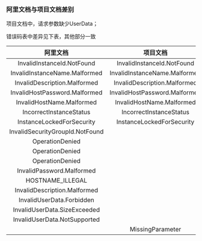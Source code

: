 ### 阿里文档与项目文档差别

项目文档中，请求参数缺少UserData；

错误码表中差异见下表，其他部分一致

|阿里文档|项目文档|
|:-:|:-:|
|InvalidInstanceId.NotFound|InvalidInstanceId.NotFound|
|InvalidInstanceName.Malformed|InvalidInstanceName.Malformed|
|InvalidDescription.Malformed|InvalidDescription.Malformed|
|InvalidHostPassword.Malformed|InvalidHostPassword.Malformed|
|InvalidHostName.Malformed|InvalidHostName.Malformed|
|IncorrectInstanceStatus|IncorrectInstanceStatus|
|InstanceLockedForSecurity|InstanceLockedForSecurity|
|InvalidSecurityGroupId.NotFound||
|OperationDenied||
|OperationDenied||
|OperationDenied||
|InvalidPassword.Malformed||
|HOSTNAME_ILLEGAL||
|InvalidDescription.Malformed||
|InvalidUserData.Forbidden||
|InvalidUserData.SizeExceeded||
|InvalidUserData.NotSupported||
||MissingParameter|
